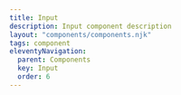 ```yaml
---
title: Input
description: Input component description
layout: "components/components.njk"
tags: component
eleventyNavigation:
  parent: Components
  key: Input
  order: 6
---
```


